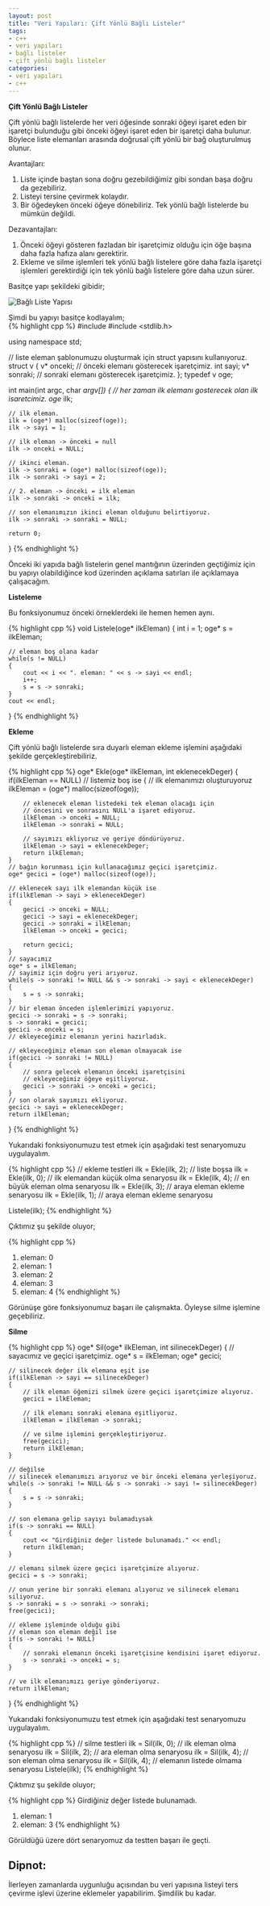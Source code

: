 ```yaml
---
layout: post
title: "Veri Yapıları: Çift Yönlü Bağlı Listeler"
tags:
- c++
- veri yapıları
- bağlı listeler
- çift yönlü bağlı listeler
categories:
- veri yapıları
- c++
---
```


**Çift Yönlü Bağlı Listeler**

Çift yönlü bağlı listelerde her veri öğesinde sonraki öğeyi işaret eden bir işaretçi bulunduğu gibi önceki öğeyi işaret eden bir işaretçi daha bulunur. Böylece liste elemanları arasında doğrusal çift yönlü bir bağ oluşturulmuş olunur.  

Avantajları:  

1. Liste içinde baştan sona doğru gezebildiğimiz gibi sondan başa doğru da gezebiliriz.
2. Listeyi tersine çevirmek kolaydır.
3. Bir öğedeyken önceki öğeye dönebiliriz. Tek yönlü bağlı listelerde bu mümkün değildi.

Dezavantajları:  

1. Önceki öğeyi gösteren fazladan bir işaretçimiz olduğu için öğe başına daha fazla hafıza alanı gerektirir.
2. Ekleme ve silme işlemleri tek yönlü bağlı listelere göre daha fazla işaretçi işlemleri gerektirdiği için tek yönlü bağlı listelere göre daha uzun sürer.

Basitçe yapı şekildeki gibidir;

![Bağlı Liste Yapısı](/../resimler/ciftYonluBagliListeYapisi.png)

Şimdi bu yapıyı basitçe kodlayalım;  
{% highlight cpp %}
#include <iostream>
#include <stdlib.h>

using namespace std;

// liste eleman şablonumuzu oluşturmak için struct yapısını kullanıyoruz.
struct v
{
    v* onceki; // önceki elemanı gösterecek işaretçimiz.
    int sayi;
    v* sonraki; // sonraki elemanı gösterecek işaretçimiz.
};
typedef v oge;

int main(int argc, char *argv[])
{
    // her zaman ilk elemanı gosterecek olan ilk isaretcimiz.
    oge* ilk;

    // ilk eleman.
    ilk = (oge*) malloc(sizeof(oge));
    ilk -> sayi = 1;

    // ilk eleman -> önceki = null
    ilk -> onceki = NULL;

    // ikinci eleman.
    ilk -> sonraki = (oge*) malloc(sizeof(oge));
    ilk -> sonraki -> sayi = 2;

    // 2. eleman -> önceki = ilk eleman
    ilk -> sonraki -> onceki = ilk;

    // son elemanımızın ikinci eleman olduğunu belirtiyoruz.
    ilk -> sonraki -> sonraki = NULL;

    return 0;
}
{% endhighlight %}

Önceki iki yapıda bağlı listelerin genel mantığının üzerinden geçtiğimiz için bu yapıyı olabildiğince kod üzerinden açıklama satırları ile açıklamaya çalışacağım.

**Listeleme**  

Bu fonksiyonumuz önceki örneklerdeki ile hemen hemen aynı.

{% highlight cpp %}
void Listele(oge* ilkEleman)
{
    int i = 1;
    oge* s = ilkEleman;

    // eleman boş olana kadar
    while(s != NULL)
    {
        cout << i << ". eleman: " << s -> sayi << endl;
        i++;
        s = s -> sonraki;
    }
    cout << endl;
}
{% endhighlight %}

**Ekleme**

Çift yönlü bağlı listelerde sıra duyarlı eleman ekleme işlemini aşağıdaki şekilde gerçekleştirebiliriz.

{% highlight cpp %}
oge* Ekle(oge* ilkEleman, int eklenecekDeger)
{
    if(ilkEleman == NULL) // listemiz boş ise
    {
        // ilk elemanımızı oluşturuyoruz
        ilkEleman = (oge*) malloc(sizeof(oge));

        // eklenecek eleman listedeki tek eleman olacağı için
        // öncesini ve sonrasını NULL'a işaret ediyoruz.
        ilkEleman -> onceki = NULL;
        ilkEleman -> sonraki = NULL;

        // sayımızı ekliyoruz ve geriye döndürüyoruz.
        ilkEleman -> sayi = eklenecekDeger;
        return ilkEleman;
    }
    // bağın korunması için kullanacağımız geçici işaretçimiz.
    oge* gecici = (oge*) malloc(sizeof(oge));

    // eklenecek sayı ilk elemandan küçük ise
    if(ilkEleman -> sayi > eklenecekDeger)
    {
        gecici -> onceki = NULL;
        gecici -> sayi = eklenecekDeger;
        gecici -> sonraki = ilkEleman;
        ilkEleman -> onceki = gecici;

        return gecici;
    }
    // sayacımız
    oge* s = ilkEleman;
    // sayimiz için doğru yeri arıyoruz.
    while(s -> sonraki != NULL && s -> sonraki -> sayi < eklenecekDeger)
    {
        s = s -> sonraki;
    }
    // bir eleman önceden işlemlerimizi yapıyoruz.
    gecici -> sonraki = s -> sonraki;
    s -> sonraki = gecici;
    gecici -> onceki = s;
    // ekleyeceğimiz elemanın yerini hazırladık.

    // ekleyeceğimiz eleman son eleman olmayacak ise
    if(gecici -> sonraki != NULL)
    {
        // sonra gelecek elemanın önceki işaretçisini
        // ekleyeceğimiz öğeye eşitliyoruz.
        gecici -> sonraki -> onceki = gecici;
    }
    // son olarak sayımızı ekliyoruz.
    gecici -> sayi = eklenecekDeger;
    return ilkEleman;
}
{% endhighlight %}

Yukarıdaki fonksiyonumuzu test etmek için aşağıdaki test senaryomuzu uygulayalım.  

{% highlight cpp %}
// ekleme testleri
ilk = Ekle(ilk, 2); // liste boşsa
ilk = Ekle(ilk, 0); // ilk elemandan küçük olma senaryosu
ilk = Ekle(ilk, 4); // en büyük eleman olma senaryosu
ilk = Ekle(ilk, 3); // araya eleman ekleme senaryosu
ilk = Ekle(ilk, 1); // araya eleman ekleme senaryosu

Listele(ilk);
{% endhighlight %}

Çıktımız şu şekilde oluyor;  

{% highlight cpp %}
1. eleman: 0
2. eleman: 1
3. eleman: 2
4. eleman: 3
5. eleman: 4
{% endhighlight %}

Görünüşe göre fonksiyonumuz başarı ile çalışmakta. Öyleyse silme işlemine geçebiliriz.  

**Silme**

{% highlight cpp %}
oge* Sil(oge* ilkEleman, int silinecekDeger)
{
    // sayacımız ve geçici işaretçimiz.
    oge* s = ilkEleman;
    oge* gecici;

    // silinecek değer ilk elemana eşit ise
    if(ilkEleman -> sayi == silinecekDeger)
    {
        // ilk eleman öğemizi silmek üzere geçici işaretçimize alıyoruz.
        gecici = ilkEleman;

        // ilk elemanı sonraki elemana eşitliyoruz.
        ilkEleman = ilkEleman -> sonraki;

        // ve silme işlemini gerçekleştiriyoruz.
        free(gecici);
        return ilkEleman;
    }

    // değilse
    // silinecek elemanımızı arıyoruz ve bir önceki elemana yerleşiyoruz.
    while(s -> sonraki != NULL && s -> sonraki -> sayi != silinecekDeger)
    {
        s = s -> sonraki;
    }

    // son elemana gelip sayıyı bulamadıysak
    if(s -> sonraki == NULL)
    {
        cout << "Girdiğiniz değer listede bulunamadı." << endl;
        return ilkEleman;
    }

    // elemanı silmek üzere geçici işaretçimize alıyoruz.
    gecici = s -> sonraki;

    // onun yerine bir sonraki elemanı alıyoruz ve silinecek elemanı siliyoruz.
    s -> sonraki = s -> sonraki -> sonraki;
    free(gecici);

    // ekleme işleminde olduğu gibi
    // eleman son eleman değil ise
    if(s -> sonraki != NULL)
    {
        // sonraki elemanın önceki işaretçisine kendisini işaret ediyoruz.
        s -> sonraki -> onceki = s;
    }

    // ve ilk elemanımızı geriye gönderiyoruz.
    return ilkEleman;
}
{% endhighlight %}

Yukarıdaki fonksiyonumuzu test etmek için aşağıdaki test senaryomuzu uygulayalım.  

{% highlight cpp %}
// silme testleri
ilk = Sil(ilk, 0); // ilk eleman olma senaryosu
ilk = Sil(ilk, 2); // ara eleman olma senaryosu
ilk = Sil(ilk, 4); // son eleman olma senaryosu
ilk = Sil(ilk, 4); // elemanın listede olmama senaryosu
Listele(ilk);
{% endhighlight %}

Çıktımız şu şekilde oluyor;  

{% highlight cpp %}
Girdiğiniz değer listede bulunamadı.
1. eleman: 1
2. eleman: 3
{% endhighlight %}

Görüldüğü üzere dört senaryomuz da testten başarı ile geçti.  

Dipnot:
-------
İlerleyen zamanlarda uygunluğu açısından bu veri yapısına listeyi ters çevirme işlevi üzerine eklemeler yapabilirim. Şimdilik bu kadar.

